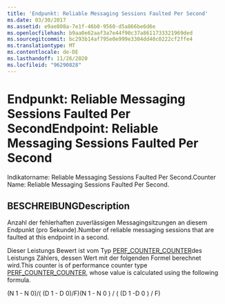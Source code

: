 ```yaml
---
title: 'Endpunkt: Reliable Messaging Sessions Faulted Per Second'
ms.date: 03/30/2017
ms.assetid: e9ae808a-7e1f-46b0-9560-d5a866be6d6e
ms.openlocfilehash: b9aa0e62aaf3a7e44f90c37a8611733321969ded
ms.sourcegitcommit: bc293b14af795e0e999e3304dd40c0222cf2ffe4
ms.translationtype: MT
ms.contentlocale: de-DE
ms.lasthandoff: 11/26/2020
ms.locfileid: "96290828"
---
```

# <a name="endpoint-reliable-messaging-sessions-faulted-per-second"></a><span data-ttu-id="9b8b1-102">Endpunkt: Reliable Messaging Sessions Faulted Per Second</span><span class="sxs-lookup"><span data-stu-id="9b8b1-102">Endpoint: Reliable Messaging Sessions Faulted Per Second</span></span>

<span data-ttu-id="9b8b1-103">Indikatorname: Reliable Messaging Sessions Faulted Per Second.</span><span class="sxs-lookup"><span data-stu-id="9b8b1-103">Counter Name: Reliable Messaging Sessions Faulted Per Second.</span></span>  
  
## <a name="description"></a><span data-ttu-id="9b8b1-104">BESCHREIBUNG</span><span class="sxs-lookup"><span data-stu-id="9b8b1-104">Description</span></span>  

 <span data-ttu-id="9b8b1-105">Anzahl der fehlerhaften zuverlässigen Messagingsitzungen an diesem Endpunkt (pro Sekunde).</span><span class="sxs-lookup"><span data-stu-id="9b8b1-105">Number of reliable messaging sessions that are faulted at this endpoint in a second.</span></span>  
  
 <span data-ttu-id="9b8b1-106">Dieser Leistungs Bewert ist vom Typ [PERF_COUNTER_COUNTER](/previous-versions/windows/it-pro/windows-server-2003/cc740048(v=ws.10))des Leistungs Zählers, dessen Wert mit der folgenden Formel berechnet wird.</span><span class="sxs-lookup"><span data-stu-id="9b8b1-106">This counter is of performance counter type [PERF_COUNTER_COUNTER](/previous-versions/windows/it-pro/windows-server-2003/cc740048(v=ws.10)), whose value is calculated using the following formula.</span></span>  
  
 <span data-ttu-id="9b8b1-107">(N 1 - N 0)/( (D 1 - D 0)/F)</span><span class="sxs-lookup"><span data-stu-id="9b8b1-107">(N 1 - N 0 ) / ( (D 1 -D 0 ) / F)</span></span>

